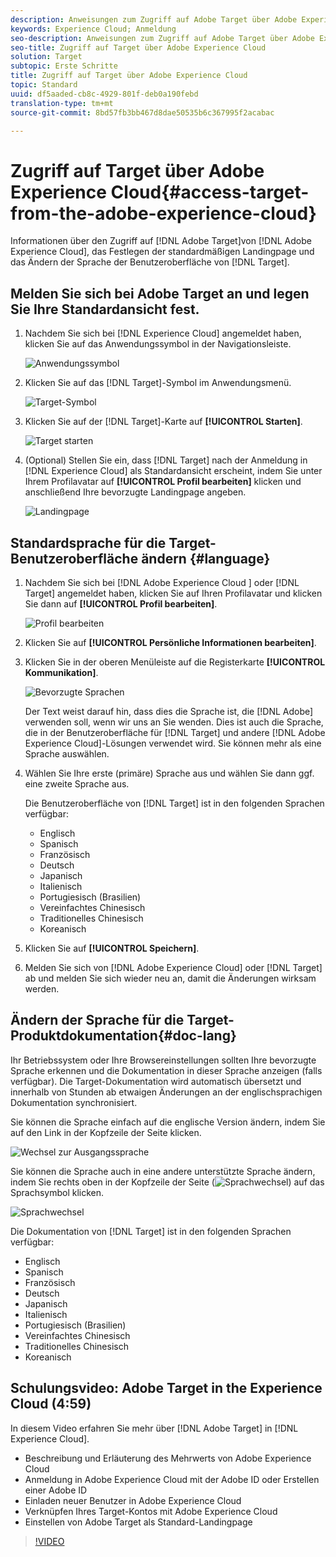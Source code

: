 ```yaml
---
description: Anweisungen zum Zugriff auf Adobe Target über Adobe Experience Cloud.
keywords: Experience Cloud; Anmeldung
seo-description: Anweisungen zum Zugriff auf Adobe Target über Adobe Experience Cloud.
seo-title: Zugriff auf Target über Adobe Experience Cloud
solution: Target
subtopic: Erste Schritte
title: Zugriff auf Target über Adobe Experience Cloud
topic: Standard
uuid: df5aaded-cb8c-4929-801f-deb0a190febd
translation-type: tm+mt
source-git-commit: 8bd57fb3bb467d8dae50535b6c367995f2acabac

---
```



# Zugriff auf Target über Adobe Experience Cloud{#access-target-from-the-adobe-experience-cloud}

Informationen über den Zugriff auf [!DNL Adobe Target]von [!DNL Adobe Experience Cloud], das Festlegen der standardmäßigen Landingpage und das Ändern der Sprache der Benutzeroberfläche von [!DNL Target].

## Melden Sie sich bei Adobe Target an und legen Sie Ihre Standardansicht fest.

1. Nachdem Sie sich bei [!DNL Experience Cloud] angemeldet haben, klicken Sie auf das Anwendungssymbol in der Navigationsleiste.

   ![Anwendungssymbol](/help/c-intro/assets/appmenu-new.png)

1. Klicken Sie auf das [!DNL Target]-Symbol im Anwendungsmenü.

   ![Target-Symbol](/help/c-intro/assets/appmenu-target-new.png)

1. Klicken Sie auf der [!DNL Target]-Karte auf **[!UICONTROL Starten]**.

   ![Target starten](/help/c-intro/assets/target-launch-new.png)

1. (Optional) Stellen Sie ein, dass [!DNL Target] nach der Anmeldung in [!DNL Experience Cloud] als Standardansicht erscheint, indem Sie unter Ihrem Profilavatar auf **[!UICONTROL Profil bearbeiten]** klicken und anschließend Ihre bevorzugte Landingpage angeben.

   ![Landingpage](/help/c-intro/assets/pagepref-new.png)

## Standardsprache für die Target-Benutzeroberfläche ändern {#language}

1. Nachdem Sie sich bei [!DNL Adobe Experience Cloud ] oder [!DNL Target] angemeldet haben, klicken Sie auf Ihren Profilavatar und klicken Sie dann auf **[!UICONTROL Profil bearbeiten]**.

   ![Profil bearbeiten](/help/c-intro/assets/change-language.png)

1. Klicken Sie auf **[!UICONTROL Persönliche Informationen bearbeiten]**.

1. Klicken Sie in der oberen Menüleiste auf die Registerkarte **[!UICONTROL Kommunikation]**.

   ![Bevorzugte Sprachen](/help/c-intro/assets/prefered-language.png)

   Der Text weist darauf hin, dass dies die Sprache ist, die [!DNL Adobe] verwenden soll, wenn wir uns an Sie wenden. Dies ist auch die Sprache, die in der Benutzeroberfläche für [!DNL Target] und andere [!DNL Adobe Experience Cloud]-Lösungen verwendet wird. Sie können mehr als eine Sprache auswählen.

1. Wählen Sie Ihre erste (primäre) Sprache aus und wählen Sie dann ggf. eine zweite Sprache aus.

   Die Benutzeroberfläche von [!DNL Target] ist in den folgenden Sprachen verfügbar:

   * Englisch
   * Spanisch
   * Französisch
   * Deutsch
   * Japanisch
   * Italienisch
   * Portugiesisch (Brasilien)
   * Vereinfachtes Chinesisch
   * Traditionelles Chinesisch
   * Koreanisch

1. Klicken Sie auf **[!UICONTROL Speichern]**.

1. Melden Sie sich von [!DNL Adobe Experience Cloud] oder [!DNL Target] ab und melden Sie sich wieder neu an, damit die Änderungen wirksam werden.

## Ändern der Sprache für die Target-Produktdokumentation{#doc-lang}

Ihr Betriebssystem oder Ihre Browsereinstellungen sollten Ihre bevorzugte Sprache erkennen und die Dokumentation in dieser Sprache anzeigen (falls verfügbar). Die Target-Dokumentation wird automatisch übersetzt und innerhalb von Stunden ab etwaigen Änderungen an der englischsprachigen Dokumentation synchronisiert.

Sie können die Sprache einfach auf die englische Version ändern, indem Sie auf den Link in der Kopfzeile der Seite klicken.

![Wechsel zur Ausgangssprache](/help/c-intro/assets/mt-original.png)

Sie können die Sprache auch in eine andere unterstützte Sprache ändern, indem Sie rechts oben in der Kopfzeile der Seite (![Sprachwechsel](/help/c-intro/assets/icon-language-switcher.png)) auf das Sprachsymbol klicken.

![Sprachwechsel](/help/c-intro/assets/language-switcher.png)

Die Dokumentation von [!DNL Target] ist in den folgenden Sprachen verfügbar:

* Englisch
* Spanisch
* Französisch
* Deutsch
* Japanisch
* Italienisch
* Portugiesisch (Brasilien)
* Vereinfachtes Chinesisch
* Traditionelles Chinesisch
* Koreanisch

## Schulungsvideo: Adobe Target in the Experience Cloud (4:59)

In diesem Video erfahren Sie mehr über [!DNL Adobe Target] in [!DNL Experience Cloud].

* Beschreibung und Erläuterung des Mehrwerts von Adobe Experience Cloud
* Anmeldung in Adobe Experience Cloud mit der Adobe ID oder Erstellen einer Adobe ID
* Einladen neuer Benutzer in Adobe Experience Cloud
* Verknüpfen Ihres Target-Kontos mit Adobe Experience Cloud
* Einstellen von Adobe Target als Standard-Landingpage

>[!VIDEO](https://www.youtube.com/watch?v=7lwYrYC7vdM)